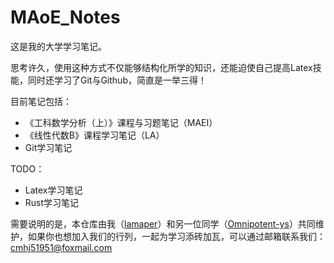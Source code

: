 # MAoE_Notes

这是我的大学学习笔记。

思考许久，使用这种方式不仅能够结构化所学的知识，还能迫使自己提高Latex技能，同时还学习了Git与Github，简直是一举三得！

目前笔记包括：

- 《工科数学分析（上）》课程与习题笔记（MAEI）
- 《线性代数B》课程学习笔记（LA）
- Git学习笔记

TODO：

- Latex学习笔记
- Rust学习笔记

需要说明的是，本仓库由我（[lamaper](https://github.com/lamaper)）和另一位同学（[Omnipotent-ys](https://github.com/Omnipotent-ys)）共同维护，如果你也想加入我们的行列，一起为学习添砖加瓦，可以通过邮箱联系我们：cmhj51951@foxmail.com